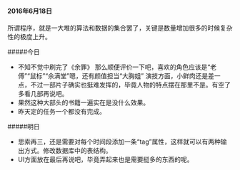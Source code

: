 #### 2016年6月18日
所谓程序，就是一大堆的算法和数据的集合罢了，关键是数量增加很多的时候复杂性的极度上升。

#####今日
+ 不知不觉中刷完了《余罪》 那么顺便评价一下吧，喜欢的角色应该是“老傅”“鼠标”“余满堂”嗯，还有颜值担当“大胸姐” 演技方面，小鲜肉还是差一点，不过一部片子确实也挺难发挥的，毕竟人物的特点摆在那里不是。有空了多看几部再说吧。
+ 果然这种大部头的书籍一遍实在是没什么效果。
+ 昨天定的任务一个都没有完成。

#####明日
+ 思索再三，还是需要对每个时间段添加一条“tag”属性，这样就可以有两种输出方式。修改数据库中的表结构。
+ UI方面放在最后再说吧，毕竟弄起来也是需要挺多的东西的呢。